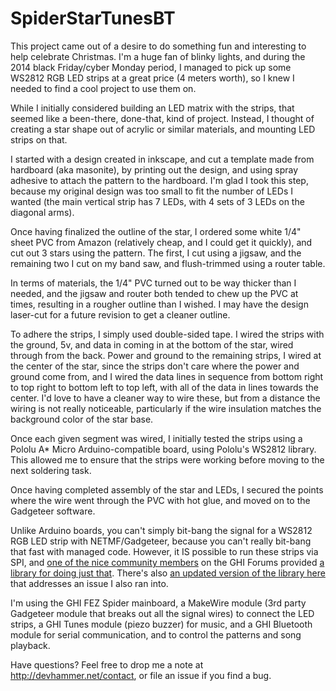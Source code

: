 SpiderStarTunesBT
=================

This project came out of a desire to do something fun and interesting to help celebrate Christmas. I'm a huge fan of blinky lights, and during the 2014 black Friday/cyber Monday period, I managed to pick up some WS2812 RGB LED strips at a great price (4 meters worth), so I knew I needed to find a cool project to use them on.

While I initially considered building an LED matrix with the strips, that seemed like a been-there, done-that, kind of project. Instead, I thought of creating a star shape out of acrylic or similar materials, and mounting LED strips on that.

I started with a design created in inkscape, and cut a template made from hardboard (aka masonite), by printing out the design, and using spray adhesive to attach the pattern to the hardboard. I'm glad I took this step, because my original design was too small to fit the number of LEDs I wanted (the main vertical strip has 7 LEDs, with 4 sets of 3 LEDs on the diagonal arms).

Once having finalized the outline of the star, I ordered some white 1/4" sheet PVC from Amazon (relatively cheap, and I could get it quickly), and cut out 3 stars using the pattern. The first, I cut using a jigsaw, and the remaining two I cut on my band saw, and flush-trimmed using a router table.

In terms of materials, the 1/4" PVC turned out to be way thicker than I needed, and the jigsaw and router both tended to chew up the PVC at times, resulting in a rougher outline than I wished. I may have the design laser-cut for a future revision to get a cleaner outline.

To adhere the strips, I simply used double-sided tape. I wired the strips with the ground, 5v, and data in coming in at the bottom of the star, wired through from the back. Power and ground to the remaining strips, I wired at the center of the star, since the strips don't care where the power and ground come from, and I wired the data lines in sequence from bottom right to top right to bottom left to top left, with all of the data in lines towards the center. I'd love to have a cleaner way to wire these, but from a distance the wiring is not really noticeable, particularly if the wire insulation matches the background color of the star base.

Once each given segment was wired, I initially tested the strips using a Pololu A* Micro Arduino-compatible board, using Pololu's WS2812 library. This allowed me to ensure that the strips were working before moving to the next soldering task.

Once having completed assembly of the star and LEDs, I secured the points where the wire went through the PVC with hot glue, and moved on to the Gadgeteer software.

Unlike Arduino boards, you can't simply bit-bang the signal for a WS2812 RGB LED strip with NETMF/Gadgeteer, because you can't really bit-bang that fast with managed code. However, it IS possible to run these strips via SPI, and <a href="https://www.ghielectronics.com/community/user/2604">one of the nice community members</a> on the GHI Forums provided <a href="https://www.ghielectronics.com/community/codeshare/entry/649">a library for doing just that</a>. There's also <a href="https://www.ghielectronics.com/community/codeshare/entry/977">an updated version of the library here</a> that addresses an issue I also ran into.

I'm using the GHI FEZ Spider mainboard, a MakeWire module (3rd party Gadgeteer module that breaks out all the signal wires) to connect the LED strips, a GHI Tunes module (piezo buzzer) for music, and a GHI Bluetooth module for serial communication, and to control the patterns and song playback.

Have questions? Feel free to drop me a note at http://devhammer.net/contact, or file an issue if you find a bug.
